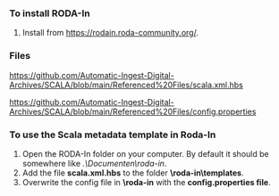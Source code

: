 ### To install RODA-In
1. Install from https://rodain.roda-community.org/.

### Files
https://github.com/Automatic-Ingest-Digital-Archives/SCALA/blob/main/Referenced%20Files/scala.xml.hbs

https://github.com/Automatic-Ingest-Digital-Archives/SCALA/blob/main/Referenced%20Files/config.properties

### To use the Scala metadata template in Roda-In
1. Open the RODA-In folder on your computer. By default it should be somewhere like *.\Documenten\roda-in*.
2. Add the file **scala.xml.hbs** to the folder **\roda-in\templates**.
3. Overwrite the config file in **\roda-in** with the **config.properties file**.
